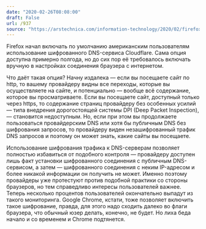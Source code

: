 ```yaml
---
date: "2020-02-26T08:08:00"
draft: False
url: /937
source: "https://arstechnica.com/information-technology/2020/02/firefox-turns-encrypted-dns-on-by-default-to-thwart-snooping-isps/"
---
```


Firefox начал включать по умолчанию американским пользователям использование шифрованного DNS-сервиса Cloudflare. Сама опция доступна примерно полгода, но до сих пор её требовалось включать вручную в настройках соединения браузера с интернетом.

Что даёт такая опция? Начну издалека — если вы посещаете сайт по http, то вашему провайдеру видны все переходы, которые вы осуществляете на сайте, и потенциально — вообще всё содержание, которое вы просматриваете. Если вы посещаете сайт, доступный только через https, то содержание страниц провайдеру без особенных усилий — типа внедрения дорогостоящей системы DPI (Deep Packet Inspection), — становится недоступным. Но, если при этом вы продолжаете пользоваться провайдерским DNS или хотя бы публичным DNS без шифрования запросов, то провайдеру виден незашифрованный трафик DNS запросов и поэтому он может знать, какие сайты вы посещаете. 

Использование шифрования трафика к DNS-серверам позволяет полностью избавиться от подобного контроля — провайдеру доступен лишь факт установки шифрованного соединения с публичным DNS-сервисом, а затем — шифрованного соединения с неким IP-адресом и более никакой информации он получить не может. Именно поэтому провайдеры уже протестуют против подобной практики со стороны браузеров, но тем справедливо интересы пользователей важнее. Теперь несколько процентов пользователей окончательно выпадут из такого мониторинга. Google Chrome, кстати, тоже позволяет включить такое шифрование, правда, для этого надо сходить далеко во флаги браузера, что обычный юзер делать, конечно, не будет. Но лиха беда начало и со временем и Chrome подтянется.
